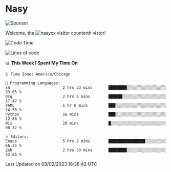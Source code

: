 # Nasy

<!--
<p align="center">
<img height="200" src="https://github-readme-stats.vercel.app/api?username=nasyxx&count_private=true&show_icons=true&theme=dracula&include_all_commits=true"/>
<img height="200" src="https://github-readme-stats.vercel.app/api/top-langs/?username=nasyxx&theme=dracula&hide=html,jupyter+notebook&count_private=true&show_icons=true"/>
</p>

  
----------------
-->

![Sponsor](https://img.shields.io/static/v1.svg?label=Sponsor&message=%E2%9D%A4&logo=GitHub&style=flat&color=pink)
 
Welcome, the ![nasyxx visitor counter](https://count.getloli.com/get/@nasyxx?theme=rule34)th vistor!
 
<!--START_SECTION:waka-->
![Code Time](http://img.shields.io/badge/Code%20Time-3%2C141%20hrs%2029%20mins-blue)

![Lines of code](https://img.shields.io/badge/From%20Hello%20World%20I%27ve%20Written-5%20Million%20lines%20of%20code-blue)

📊 **This Week I Spent My Time On** 

```text
⌚︎ Time Zone: America/Chicago

💬 Programming Languages: 
sh                       2 hrs 33 mins       ████████░░░░░░░░░░░░░░░░░   33.65 % 
Org                      2 hrs 5 mins        ██████░░░░░░░░░░░░░░░░░░░   27.47 % 
YAML                     1 hr 6 mins         ███░░░░░░░░░░░░░░░░░░░░░░   14.56 % 
Python                   58 mins             ███░░░░░░░░░░░░░░░░░░░░░░   12.88 % 
Nix                      28 mins             █░░░░░░░░░░░░░░░░░░░░░░░░   06.32 % 

🔥 Editors: 
Emacs                    5 hrs 2 mins        ████████████████░░░░░░░░░   66.35 % 
Zsh                      2 hrs 33 mins       ████████░░░░░░░░░░░░░░░░░   33.65 % 

```


 Last Updated on 09/02/2023 18:36:42 UTC
<!--END_SECTION:waka-->

<!-- ![visitors](https://visitor-badge.laobi.icu/badge?page_id=nasyxx.nasyxx) -->
